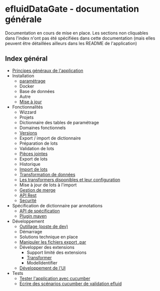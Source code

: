 # efluidDataGate - documentation générale

Documentation en cours de mise en place. Les sections non cliquables dans l'index n'ont pas été spécifiées dans cette documentation (mais elles peuvent être détaillées ailleurs dans les README de l'application)

## Index général

* [Principes généraux de l'application](global-tech.md)
* Installation
  * [paramétrage](parameters.md)
  * Docker
  * Base de données
  * Autre
  * [Mise à jour](updates.md)
* Fonctionnalités
  * Wizzard
  * Projets
  * Dictionnaire des tables de paramétrage
  * Domaines fonctionnels
  * [Versions](versions.md)
  * Export / import de dictionnaire
  * Préparation de lots
  * Validation de lots
  * [Pièces jointes](attachments.md)
  * Export de lots
  * Historique
  * [Import de lots](commit-pull.md)
  * [Transformation de données](transformer.md)
  * [Les transformers disponibles et leur configuration](transformer-config.md)
  * Mise à jour de lots à l'import
  * [Gestion de merge](case-based-merge.md)
  * [API Rest](rest-api.md)
  * [Securité](security.md)
* Spécification de dictionnaire par annotations 
  * [API de spécification](spec-api.md)
  * [Plugin maven](maven-plugin.md)
* Développement
  * [Outillage (poste de dev)](dev-tools.md)
  * Démarrage
  * Solutions technique en place
  * [Manipuler les fichiers export .par](read-export.md)
  * Développer des extensions
    * Support limité des extensions
    * [Transformer](transformer-develop.md)
    * ModelIdentifier
  * [Développement de l'UI](templating.md)
* Tests
  * [Tester l'application avec cucumber](cucumber-testing.md)
  * [Ecrire des scénarios cucumber de validation efluid](cucumber-efluid-testing.md)
